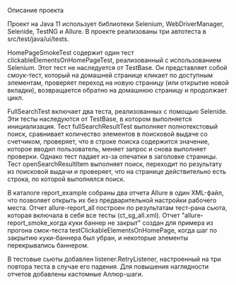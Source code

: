 Описание проекта

Проект на Java 11 использует библиотеки Selenium, WebDriverManager, Selenide, TestNG и Allure. В проекте реализованы три автотеста в src/test/java/ui/tests.

HomePageSmokeTest содержит один тест clickableElementsOnHomePageTest, реализованный с использованием Selenium. Этот тест не наследуется от TestBase. Он представляет собой смоук-тест, который на домашней странице кликает по доступным элементам, проверяет переход на новую страницу (или открытие новой вкладки), возвращается обратно на домашнюю страницу и продолжает цикл.

FullSearchTest включает два теста, реализованных с помощью Selenide. Эти тесты наследуются от TestBase, в котором выполняется инициализация. Тест fullSearchResultTest выполняет полнотекстовый поиск, сравнивает количество элементов в поисковой выдаче со счетчиком, проверяет, что в строке поиска содержится значение, которое вводил пользователь, меняет запрос и снова выполняет проверки. Однако тест падает из-за опечатки в заголовке страницы. Тест openSearchResultItem выполняет поиск, переходит по результату из поисковой выдачи и проверяет, что на странице действительно есть строка, по которой выполнялся поиск.

В каталоге report_example собраны два отчета Allure в один XML-файл, что позволяет открыть их без предварительной настройки рабочего места. Отчет allure-report_all построен по результатам тест-рана сьюта, которая включала в себя все тесты (ct_sg_all.xml). Отчет "allure-report_smoke_когда куки баннер не закрыт" создан для примера из прогона смок-теста testClickableElementsOnHomePage, когда шаг по закрытию куки-баннера был убран, и некоторые элементы перекрывались баннером.

В тестовые сьюты добавлен listener.RetryListener, настроенный на три повтора теста в случае его падения. Для повышения наглядности отчетов добавлены кастомные Аллюр-шаги.
